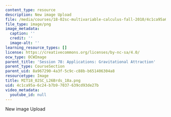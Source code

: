 ```yaml
---
content_type: resource
description: New image Upload
file: /media/courses/18-02sc-multivariable-calculus-fall-2010/4c1ca95a6c24b7b97037639cd93de27b_MIT18_02SC_L26Brds_18a.png
file_type: image/png
image_metadata:
  caption: ''
  credit: ''
  image-alt: ''
learning_resource_types: []
license: https://creativecommons.org/licenses/by-nc-sa/4.0/
ocw_type: OCWImage
parent_title: 'Session 78: Applications: Gravitational Attraction'
parent_type: CourseSection
parent_uid: 8a967290-4a3f-5c9c-c88b-b651406304a8
resourcetype: Image
title: MIT18_02SC_L26Brds_18a.png
uid: 4c1ca95a-6c24-b7b9-7037-639cd93de27b
video_metadata:
  youtube_id: null
---
```

New image Upload
